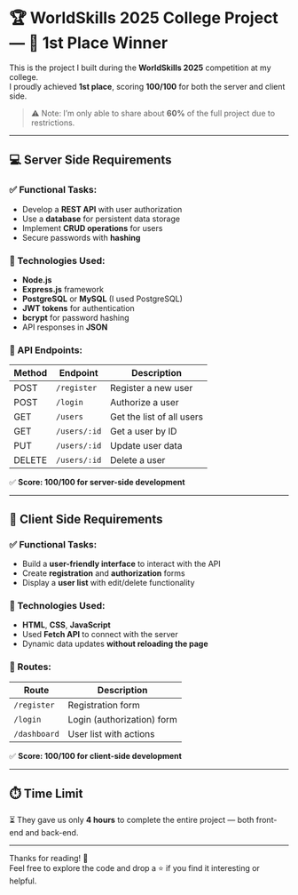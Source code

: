 # 🏆 WorldSkills 2025 College Project — 🥇 1st Place Winner

This is the project I built during the **WorldSkills 2025** competition at my college.  
I proudly achieved **1st place**, scoring **100/100** for both the server and client side.

> ⚠️ Note: I’m only able to share about **60%** of the full project due to restrictions.

---

## 💻 Server Side Requirements

### ✅ Functional Tasks:
- Develop a **REST API** with user authorization
- Use a **database** for persistent data storage
- Implement **CRUD operations** for users
- Secure passwords with **hashing**

### 🔧 Technologies Used:
- **Node.js**
- **Express.js** framework
- **PostgreSQL** or **MySQL** (I used PostgreSQL)
- **JWT tokens** for authentication
- **bcrypt** for password hashing
- API responses in **JSON**

### 🧪 API Endpoints:
| Method | Endpoint           | Description                     |
|--------|--------------------|---------------------------------|
| POST   | `/register`        | Register a new user             |
| POST   | `/login`           | Authorize a user                |
| GET    | `/users`           | Get the list of all users       |
| GET    | `/users/:id`       | Get a user by ID                |
| PUT    | `/users/:id`       | Update user data                |
| DELETE | `/users/:id`       | Delete a user                   |

✅ **Score: 100/100 for server-side development**

---

## 🎨 Client Side Requirements

### ✅ Functional Tasks:
- Build a **user-friendly interface** to interact with the API
- Create **registration** and **authorization** forms
- Display a **user list** with edit/delete functionality

### 🔧 Technologies Used:
- **HTML**, **CSS**, **JavaScript**
- Used **Fetch API** to connect with the server
- Dynamic data updates **without reloading the page**

### 🧪 Routes:
| Route        | Description              |
|--------------|--------------------------|
| `/register`  | Registration form        |
| `/login`     | Login (authorization) form |
| `/dashboard` | User list with actions   |

✅ **Score: 100/100 for client-side development**

---

## ⏱️ Time Limit

⏳ They gave us only **4 hours** to complete the entire project — both front-end and back-end.

---

Thanks for reading! 🚀  
Feel free to explore the code and drop a ⭐ if you find it interesting or helpful.
